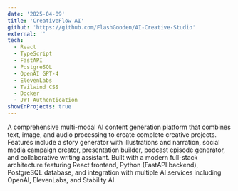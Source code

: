 ```yaml
---
date: '2025-04-09'
title: 'CreativeFlow AI'
github: 'https://github.com/FlashGooden/AI-Creative-Studio'
external: ''
tech:
  - React
  - TypeScript
  - FastAPI
  - PostgreSQL
  - OpenAI GPT-4
  - ElevenLabs
  - Tailwind CSS
  - Docker
  - JWT Authentication
showInProjects: true
---
```


A comprehensive multi-modal AI content generation platform that combines
text, image, and audio processing to create complete creative projects.
Features include a story generator with illustrations and narration, social
media campaign creator, presentation builder, podcast episode generator,
and collaborative writing assistant. Built with a modern full-stack
architecture featuring React frontend, Python (FastAPI backend), PostgreSQL
database, and integration with multiple AI services including OpenAI,
ElevenLabs, and Stability AI.
